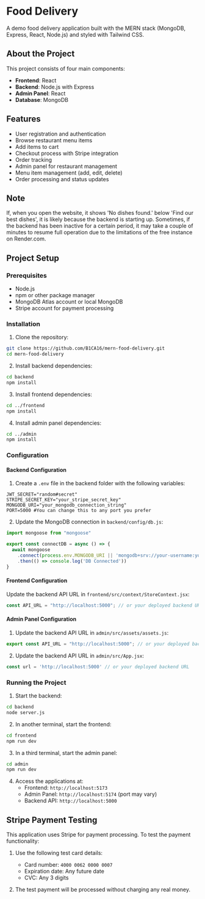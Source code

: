 # Food Delivery

A demo food delivery application built with the MERN stack (MongoDB, Express, React, Node.js) and styled with Tailwind CSS.

## About the Project

This project consists of four main components:
- **Frontend**: React
- **Backend**: Node.js with Express
- **Admin Panel**: React
- **Database**: MongoDB

## Features

- User registration and authentication
- Browse restaurant menu items
- Add items to cart
- Checkout process with Stripe integration
- Order tracking
- Admin panel for restaurant management
- Menu item management (add, edit, delete)
- Order processing and status updates

## Note

If, when you open the website, it shows 'No dishes found.' below 'Find our best dishes', it is likely because the backend is starting up.
Sometimes, if the backend has been inactive for a certain period, it may take a couple of minutes to resume full operation due to the limitations of the free instance on Render.com.

## Project Setup

### Prerequisites
- Node.js
- npm or other package manager
- MongoDB Atlas account or local MongoDB
- Stripe account for payment processing

### Installation

1. Clone the repository:
```bash
git clone https://github.com/B1CA16/mern-food-delivery.git
cd mern-food-delivery
```

2. Install backend dependencies:
```bash
cd backend
npm install
```

3. Install frontend dependencies:
```bash
cd ../frontend
npm install
```

4. Install admin panel dependencies:
```bash
cd ../admin
npm install
```

### Configuration

#### Backend Configuration

1. Create a `.env` file in the backend folder with the following variables:
```
JWT_SECRET="random#secret"
STRIPE_SECRET_KEY="your_stripe_secret_key"
MONGODB_URI="your_mongodb_connection_string"
PORT=5000 #You can change this to any port you prefer
```

2. Update the MongoDB connection in `backend/config/db.js`:
```javascript
import mongoose from "mongoose"

export const connectDB = async () => {
  await mongoose
    .connect(process.env.MONGODB_URI || 'mongodb+srv://your-username:your-password@your-cluster.mongodb.net/react-tailwind-mern-food-delivery')
    .then(() => console.log('DB Connected'))
}
```

#### Frontend Configuration

Update the backend API URL in `frontend/src/context/StoreContext.jsx`:
```javascript
const API_URL = "http://localhost:5000"; // or your deployed backend URL
```

#### Admin Panel Configuration

1. Update the backend API URL in `admin/src/assets/assets.js`:
```javascript
export const API_URL = "http://localhost:5000"; // or your deployed backend URL
```

2. Update the backend API URL in `admin/src/App.jsx`:
```javascript
const url = 'http://localhost:5000' // or your deployed backend URL
```

### Running the Project

1. Start the backend:
```bash
cd backend
node server.js
```

2. In another terminal, start the frontend:
```bash
cd frontend
npm run dev
```

3. In a third terminal, start the admin panel:
```bash
cd admin
npm run dev
```

4. Access the applications at:
   - Frontend: `http://localhost:5173`
   - Admin Panel: `http://localhost:5174` (port may vary)
   - Backend API: `http://localhost:5000`

## Stripe Payment Testing

This application uses Stripe for payment processing. To test the payment functionality:

1. Use the following test card details:
   - Card number: `4000 0062 0000 0007`
   - Expiration date: Any future date
   - CVC: Any 3 digits

2. The test payment will be processed without charging any real money.
